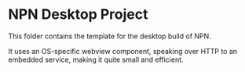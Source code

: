 # NPN Desktop Project

This folder contains the template for the desktop build of NPN.

It uses an OS-specific webview component, speaking over HTTP to an embedded service, making it quite small and efficient.
